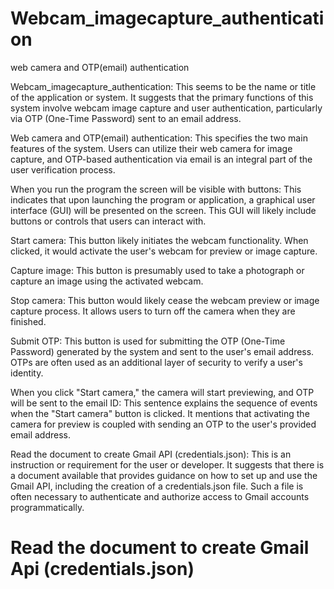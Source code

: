 # Webcam_imagecapture_authentication
web camera and OTP(email) authentication


Webcam_imagecapture_authentication: This seems to be the name or title of the application or system. It suggests that the primary functions of this system involve webcam image capture and user authentication, particularly via OTP (One-Time Password) sent to an email address.

Web camera and OTP(email) authentication: This specifies the two main features of the system. Users can utilize their web camera for image capture, and OTP-based authentication via email is an integral part of the user verification process.

When you run the program the screen will be visible with buttons: This indicates that upon launching the program or application, a graphical user interface (GUI) will be presented on the screen. This GUI will likely include buttons or controls that users can interact with.

Start camera: This button likely initiates the webcam functionality. When clicked, it would activate the user's webcam for preview or image capture.

Capture image: This button is presumably used to take a photograph or capture an image using the activated webcam.

Stop camera: This button would likely cease the webcam preview or image capture process. It allows users to turn off the camera when they are finished.

Submit OTP: This button is used for submitting the OTP (One-Time Password) generated by the system and sent to the user's email address. OTPs are often used as an additional layer of security to verify a user's identity.

When you click "Start camera," the camera will start previewing, and OTP will be sent to the email ID: This sentence explains the sequence of events when the "Start camera" button is clicked. It mentions that activating the camera for preview is coupled with sending an OTP to the user's provided email address.

Read the document to create Gmail API (credentials.json): This is an instruction or requirement for the user or developer. It suggests that there is a document available that provides guidance on how to set up and use the Gmail API, including the creation of a credentials.json file. Such a file is often necessary to authenticate and authorize access to Gmail accounts programmatically.


# Read the document to create Gmail Api (credentials.json)
